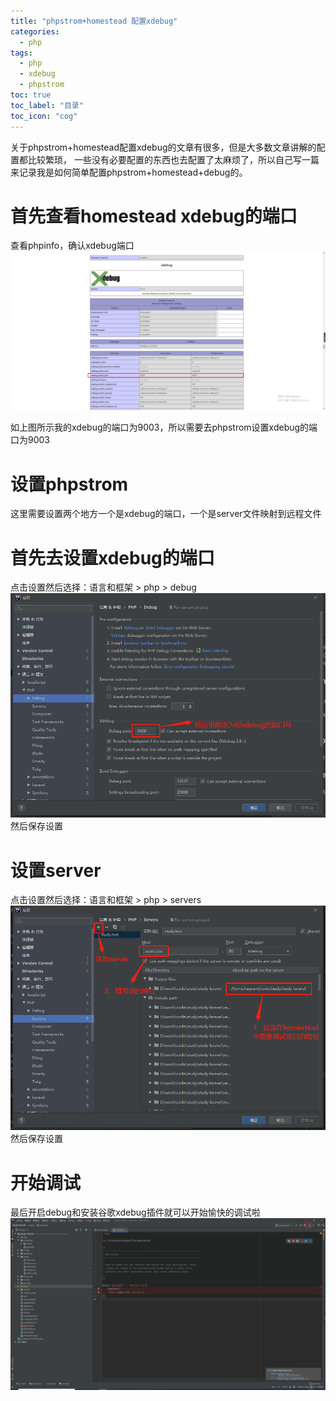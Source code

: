 ```yaml
---
title: "phpstrom+homestead 配置xdebug"
categories:
  - php
tags:
  - php
  - xdebug
  - phpstrom
toc: true
toc_label: "目录"
toc_icon: "cog"  
---
```


关于phpstrom+homestead配置xdebug的文章有很多，但是大多数文章讲解的配置都比较繁琐，
一些没有必要配置的东西也去配置了太麻烦了，所以自己写一篇来记录我是如何简单配置phpstrom+homestead+debug的。

# 首先查看homestead xdebug的端口
查看phpinfo，确认xdebug端口
![alt 查看xdebug端口](/assets/images/phpstrom_confirm_xdebug_version.png)

如上图所示我的xdebug的端口为9003，所以需要去phpstrom设置xdebug的端口为9003

# 设置phpstrom
这里需要设置两个地方一个是xdebug的端口，一个是server文件映射到远程文件

# 首先去设置xdebug的端口
点击设置然后选择：语言和框架 > php > debug
![alt 设置xdebug端口](/assets/images/phpstrom_setting_xdebug_port.png)
然后保存设置

# 设置server
点击设置然后选择：语言和框架 > php > servers
![alt 设置servers](/assets/images/phpstrom_setting_servers_debug.png)
然后保存设置

# 开始调试
最后开启debug和安装谷歌xdebug插件就可以开始愉快的调试啦
![alt 开启debug](/assets/images/phpstrom_open_debug.png)